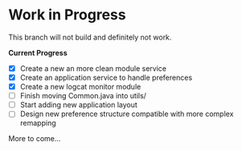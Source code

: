 Work in Progress
================

This branch will not build and definitely not work. 


**Current Progress**

- [x] Create a new an more clean module service  
- [x] Create an application service to handle preferences  
- [x] Create a new logcat monitor module  
- [ ] Finish moving Common.java into utils/  
- [ ] Start adding new application layout  
- [ ] Design new preference structure compatible with more complex remapping  

More to come...


